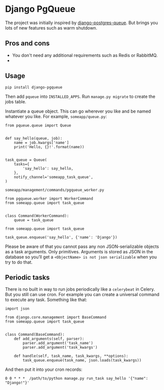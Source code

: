 # Django PgQueue

The project was initially inspired by [django-postgres-queue][dpq]. 
But brings you lots of new features such as warm shutdown.

## Pros and cons

- You don't need any additional requirements such as Redis or RabbitMQ.
-

## Usage

```
pip install django-pgqueue
```

Then add `pqueue` into `INSTALLED_APPS`. Run `manage.py migrate` to create the jobs table.

Instantiate a queue object. This can go wherever you like and be named whatever 
you like. For example, `someapp/queue.py`:

```
from pqueue.queue import Queue


def say_hello(queue, job):
    name = job.kwargs['name']
    print('Hello, {}!'.format(name))


task_queue = Queue(
    tasks={
        'say_hello': say_hello,
    },
    notify_channel='someapp_task_queue',
)
```

`someapp/management/commands/pgqueue_worker.py`

```
from pgqueue.worker import WorkerCommand
from someapp.queue import task_queue


class Command(WorkerCommand):
    queue = task_queue
```

```
from someapp.queue import task_queue

task_queue.enqueue('say_hello', {'name': 'Django'})
```

Please be aware of that you cannot pass any non JSON-serializable objects as a task arguments.
Only primitives. Arguments is stored as JSON in the database so you’ll get a 
`<ObjectName> is not json serializable` when you try to do that. 

## Periodic tasks

There is no built in way to run jobs periodically like a `celerybeat` in Celery. 
But you still can use cron. For example you can create a universal command 
to execute any task. Something like that:

```
import json

from django.core.management import BaseCommand
from someapp.queue import task_queue


class Command(BaseCommand):
    def add_arguments(self, parser):
        parser.add_argument('task_name')
        parser.add_argument('task_kwargs')

    def handle(self, task_name, task_kwargs, **options):
        task_queue.enqueue(task_name, json.loads(task_kwargs))
```

And then put it into your cron records:

```
0 0 * * *  /path/to/python manage.py run_task say_hello '{"name": "Django!"}'
```


[dpq]: https://github.com/gavinwahl/django-postgres-queue
